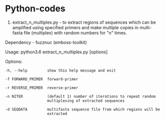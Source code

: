 # Python-codes
1. extract_n_multiplex.py - to extract regions of sequences which can be amplified using specified primers and make multiple copies in multi-fasta file (multiplex) with random numbers for "n" times.

  Dependency - fuzznuc (emboss-toolkit)

  Usage: python3.6 extract_n_multiplex.py [options]

  Options:

    -h, --help         show this help message and exit
  
    -f FORWARD_PRIMER  forward-primer
  
    -r REVERSE_PRIMER  reverse-primer
  
    -n NITER           (default 1) number of iterations to repeat random
                       multiplexing of extracted sequences
                     
    -d SEQDATA         multifasta sequence file from which regions will be
                       extracted
                     
